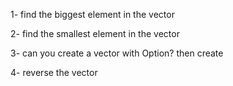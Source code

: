 1- find the biggest element in the vector

2- find the smallest element in the vector

3- can you create a vector with Option? then create

4- reverse the vector

